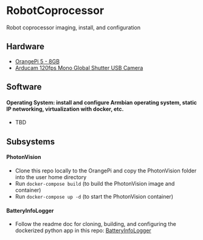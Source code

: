 # RobotCoprocessor
Robot coprocessor imaging, install, and configuration

## Hardware 
* [OrangePi 5 - 8GB](http://www.orangepi.org/html/hardWare/computerAndMicrocontrollers/details/Orange-Pi-5-32GB.html)
* [Arducam 120fps Mono Global Shutter USB Camera](https://www.amazon.com/gp/product/B096M5DKY6)

## Software
#### Operating System: install and configure Armbian operating system, static IP networking, virtualization with docker, etc.
* TBD

## Subsystems
#### PhotonVision
* Clone this repo locally to the OrangePi and copy the PhotonVision folder into the user home directory
* Run `docker-compose build` (to build the PhotonVision image and container)
* Run `docker-compose up -d` (to start the PhotonVision container)

#### BatteryInfoLogger
* Follow the readme doc for cloning, building, and configuring the dockerized python app in this repo: [BatteryInfoLogger](https://github.com/frc2881/BatteryInfoLogger)
